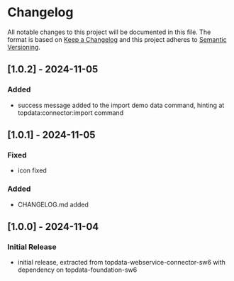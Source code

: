 # Changelog

All notable changes to this project will be documented in this file. 
The format is based on [Keep a Changelog](https://keepachangelog.com/) and this project adheres to [Semantic Versioning](https://semver.org/).

## [1.0.2] - 2024-11-05
### Added
- success message added to the import demo data command, hinting at topdata:connector:import command


## [1.0.1] - 2024-11-05
### Fixed
- icon fixed
### Added
- CHANGELOG.md added


## [1.0.0] - 2024-11-04
### Initial Release
- initial release, extracted from topdata-webservice-connector-sw6 with dependency on topdata-foundation-sw6

